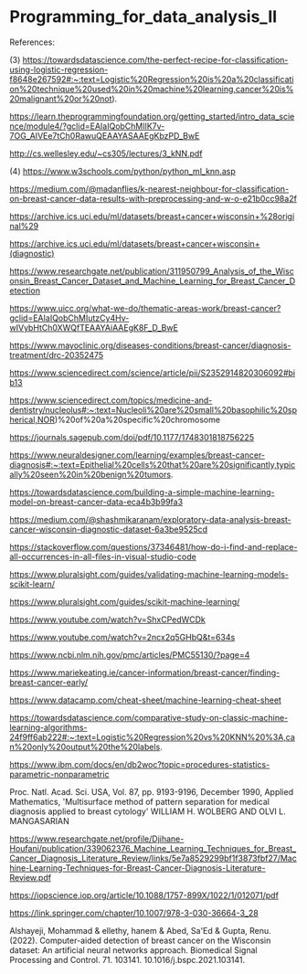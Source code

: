 # Programming_for_data_analysis_II

References:

(3) https://towardsdatascience.com/the-perfect-recipe-for-classification-using-logistic-regression-f8648e267592#:~:text=Logistic%20Regression%20is%20a%20classification%20technique%20used%20in%20machine%20learning,cancer%20is%20malignant%20or%20not).

https://learn.theprogrammingfoundation.org/getting_started/intro_data_science/module4/?gclid=EAIaIQobChMIlK7v-7OG_AIVEe7tCh0RawuQEAAYASAAEgKbzPD_BwE

http://cs.wellesley.edu/~cs305/lectures/3_kNN.pdf

(4) https://www.w3schools.com/python/python_ml_knn.asp

https://medium.com/@madanflies/k-nearest-neighbour-for-classification-on-breast-cancer-data-results-with-preprocessing-and-w-o-e21b0cc98a2f

https://archive.ics.uci.edu/ml/datasets/breast+cancer+wisconsin+%28original%29

https://archive.ics.uci.edu/ml/datasets/breast+cancer+wisconsin+(diagnostic)

https://www.researchgate.net/publication/311950799_Analysis_of_the_Wisconsin_Breast_Cancer_Dataset_and_Machine_Learning_for_Breast_Cancer_Detection

https://www.uicc.org/what-we-do/thematic-areas-work/breast-cancer?gclid=EAIaIQobChMIutzCy4Hv-wIVybHtCh0XWQfTEAAYAiAAEgK8F_D_BwE

https://www.mayoclinic.org/diseases-conditions/breast-cancer/diagnosis-treatment/drc-20352475

https://www.sciencedirect.com/science/article/pii/S2352914820306092#bib13

https://www.sciencedirect.com/topics/medicine-and-dentistry/nucleolus#:~:text=Nucleoli%20are%20small%20basophilic%20spherical,NOR)%20of%20a%20specific%20chromosome

https://journals.sagepub.com/doi/pdf/10.1177/1748301818756225 

https://www.neuraldesigner.com/learning/examples/breast-cancer-diagnosis#:~:text=Epithelial%20cells%20that%20are%20significantly,typically%20seen%20in%20benign%20tumors.

https://towardsdatascience.com/building-a-simple-machine-learning-model-on-breast-cancer-data-eca4b3b99fa3

https://medium.com/@shashmikaranam/exploratory-data-analysis-breast-cancer-wisconsin-diagnostic-dataset-6a3be9525cd 

https://stackoverflow.com/questions/37346481/how-do-i-find-and-replace-all-occurrences-in-all-files-in-visual-studio-code 

https://www.pluralsight.com/guides/validating-machine-learning-models-scikit-learn/

https://www.pluralsight.com/guides/scikit-machine-learning/

https://www.youtube.com/watch?v=ShxCPedWCDk

https://www.youtube.com/watch?v=2ncx2q5GHbQ&t=634s

https://www.ncbi.nlm.nih.gov/pmc/articles/PMC55130/?page=4

https://www.mariekeating.ie/cancer-information/breast-cancer/finding-breast-cancer-early/ 

https://www.datacamp.com/cheat-sheet/machine-learning-cheat-sheet

https://towardsdatascience.com/comparative-study-on-classic-machine-learning-algorithms-24f9ff6ab222#:~:text=Logistic%20Regression%20vs%20KNN%20%3A,can%20only%20output%20the%20labels.

https://www.ibm.com/docs/en/db2woc?topic=procedures-statistics-parametric-nonparametric


Proc. Natl. Acad. Sci. USA, Vol. 87, pp. 9193-9196, December 1990, Applied Mathematics, 'Multisurface method of pattern separation for medical diagnosis applied to breast cytology' WILLIAM H. WOLBERG AND OLVI L. MANGASARIAN

https://www.researchgate.net/profile/Djihane-Houfani/publication/339062376_Machine_Learning_Techniques_for_Breast_Cancer_Diagnosis_Literature_Review/links/5e7a8529299bf1f3873fbf27/Machine-Learning-Techniques-for-Breast-Cancer-Diagnosis-Literature-Review.pdf 

https://iopscience.iop.org/article/10.1088/1757-899X/1022/1/012071/pdf 


https://link.springer.com/chapter/10.1007/978-3-030-36664-3_28

Alshayeji, Mohammad & ellethy, hanem & Abed, Sa'Ed & Gupta, Renu. (2022). Computer-aided detection of breast cancer on the Wisconsin dataset: An artificial neural networks approach. Biomedical Signal Processing and Control. 71. 103141. 10.1016/j.bspc.2021.103141. 
